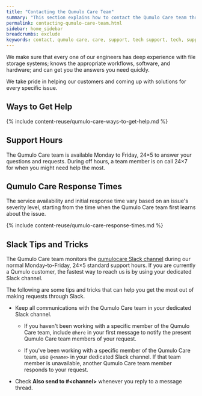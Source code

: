 ```yaml
---
title: "Contacting the Qumulo Care Team"
summary: "This section explains how to contact the Qumulo Care team through Slack, email, or by phone."
permalink: contacting-qumulo-care-team.html
sidebar: home_sidebar
breadcrumbs: exclude
keywords: contact, qumulo care, care, support, tech support, tech, support, help, customer service, service, customer
---
```


We make sure that every one of our engineers has deep experience with file storage systems; knows the appropriate workflows, software, and hardware; and can get you the answers you need quickly.

We take pride in helping our customers and coming up with solutions for every specific issue.

## Ways to Get Help
{% include content-reuse/qumulo-care-ways-to-get-help.md %}

## Support Hours
The Qumulo Care team is available Monday to Friday, 24&times;5 to answer your questions and requests. During off hours, a team member is on call 24&times;7 for when you might need help the most.

## Qumulo Care Response Times
The service availability and initial response time vary based on an issue's severity level, starting from the time when the Qumulo Care team first learns about the issue.

{% include content-reuse/qumulo-care-response-times.md %}

## Slack Tips and Tricks
The Qumulo Care team monitors the [qumulocare Slack channel](https://qumulocare.slack.com/) during our normal Monday-to-Friday, 24&times;5 standard support hours. If you are currently a Qumulo customer, the fastest way to reach us is by using your dedicated Slack channel.

The following are some tips and tricks that can help you get the most out of making requests through Slack.

* Keep all communications with the Qumulo Care team in your dedicated Slack channel.

  * If you haven't been working with a specific member of the Qumulo Care team, include `@here` in your first message to notify the present Qumulo Care team members of your request.

  * If you've been working with a specific member of the Qumulo Care team, use `@<name>` in your dedicated Slack channel. If that team member is unavailable, another Qumulo Care team member responds to your request.

* Check **Also send to #&lt;channel&gt;** whenever you reply to a message thread.

